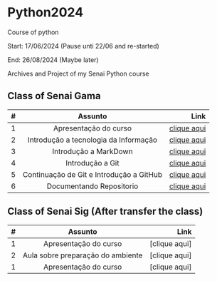 # Python2024

Course of python

Start: 17/06/2024 (Pause unti 22/06 and re-started)

End: 26/08/2024 (Maybe later)

Archives and Project of my Senai Python course

## Class of Senai Gama 
| #   |                 Assunto                  |                                                                          Link |
| --- | :--------------------------------------: | ----------------------------------------------------------------------------: |
| 1   |          Apresentação do curso           | [clique aqui](https://github.com/biano14/Python2024/blob/main/Aulas/Aula1.md) |
| 2   |  Introdução a tecnologia da Informação   | [clique aqui](https://github.com/biano14/Python2024/blob/main/Aulas/Aula2.md) |
| 3   |          Introdução a MarkDown           | [clique aqui](https://github.com/biano14/Python2024/blob/main/Aulas/Aula3.md) |
| 4   |             Introdução a Git             | [clique aqui](https://github.com/biano14/Python2024/blob/main/Aulas/Aula4.md) |
| 5   | Continuação de Git e Introdução a GitHub | [clique aqui](https://github.com/biano14/Python2024/blob/main/Aulas/Aula5.md) |
| 6   |         Documentando Repositorio         | [clique aqui](https://github.com/biano14/Python2024/blob/main/Aulas/aula6.md) |

## Class of Senai Sig (After transfer the class)
| #   |                 Assunto                  |                                                                          Link |
| --- | :--------------------------------------: | ----------------------------------------------------------------------------: |
| 1   |          Apresentação do curso           | [clique aqui]
| 2   |      Aula sobre preparação do ambiente   | [clique aqui]
| 1   |          Apresentação do curso           | [clique aqui]

